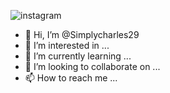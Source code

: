 ![instagram](https://user-images.githubusercontent.com/108878512/180316768-8c0ad897-953d-48f2-a0b2-b9ca0025b82c.png)
- 👋 Hi, I’m @Simplycharles29
- 👀 I’m interested in ...
- 🌱 I’m currently learning ...
- 💞️ I’m looking to collaborate on ...
- 📫 How to reach me ...

<!---
Simplycharles29/Simplycharles29 is a ✨ special ✨ repository because its `README.md` (this file) appears on your GitHub profile.
You can click the Preview link to take a look at your changes.
--->
